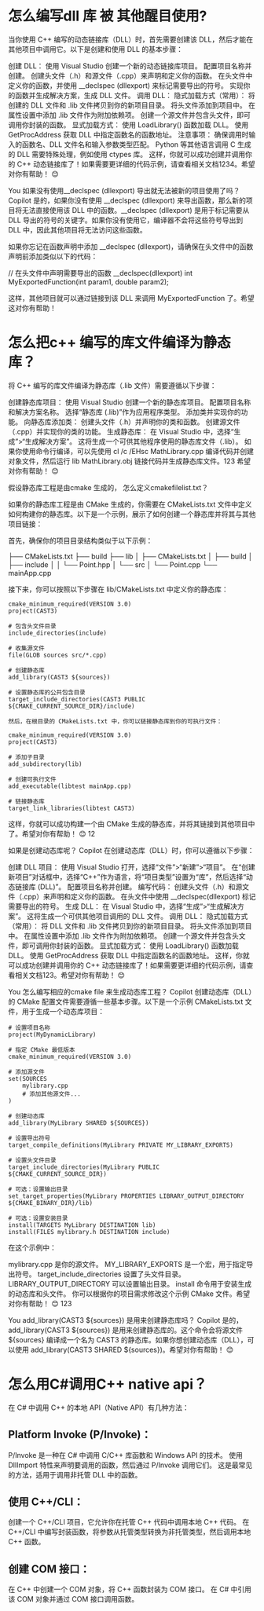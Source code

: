 # 怎么编写dll 库 被 其他醒目使用?
当你使用 C++ 编写的动态链接库（DLL）时，首先需要创建该 DLL，然后才能在其他项目中调用它。以下是创建和使用 DLL 的基本步骤：

创建 DLL：
使用 Visual Studio 创建一个新的动态链接库项目。
配置项目名称并创建。
创建头文件（.h）和源文件（.cpp）来声明和定义你的函数。
在头文件中定义你的函数，并使用 __declspec (dllexport) 来标记需要导出的符号。
实现你的函数并生成解决方案，生成 DLL 文件。
调用 DLL：
隐式加载方式（常用）：
将创建的 DLL 文件和 .lib 文件拷贝到你的新项目目录。
将头文件添加到项目中。
在属性设置中添加 .lib 文件作为附加依赖项。
创建一个源文件并包含头文件，即可调用你封装的函数。
显式加载方式：
使用 LoadLibrary() 函数加载 DLL。
使用 GetProcAddress 获取 DLL 中指定函数名的函数地址。
注意事项：
确保调用时输入的函数名、DLL 文件名和输入参数类型匹配。
Python 等其他语言调用 C 生成的 DLL 需要特殊处理，例如使用 ctypes 库。
这样，你就可以成功创建并调用你的 C++ 动态链接库了！如果需要更详细的代码示例，请查看相关文档1234。希望对你有帮助！ 😊

You
如果没有使用__declspec (dllexport) 导出就无法被新的项目使用了吗？
Copilot
是的，如果你没有使用 __declspec (dllexport) 来导出函数，那么新的项目将无法直接使用该 DLL 中的函数。__declspec (dllexport) 是用于标记需要从 DLL 导出的符号的关键字。如果你没有使用它，编译器不会将这些符号导出到 DLL 中，因此其他项目将无法访问这些函数。

如果你忘记在函数声明中添加 __declspec (dllexport)，请确保在头文件中的函数声明前添加类似以下的代码：

// 在头文件中声明需要导出的函数
__declspec(dllexport) int MyExportedFunction(int param1, double param2);

这样，其他项目就可以通过链接到该 DLL 来调用 MyExportedFunction 了。希望这对你有帮助！

# 怎么把c++ 编写的库文件编译为静态库？
将 C++ 编写的库文件编译为静态库（.lib 文件）需要遵循以下步骤：

创建静态库项目：
使用 Visual Studio 创建一个新的静态库项目。
配置项目名称和解决方案名称。
选择“静态库 (.lib)”作为应用程序类型。
添加类并实现你的功能。
向静态库添加类：
创建头文件（.h）并声明你的类和函数。
创建源文件（.cpp）并实现你的类的功能。
生成静态库：
在 Visual Studio 中，选择“生成”>“生成解决方案”。
这将生成一个可供其他程序使用的静态库文件（.lib）。
如果你使用命令行编译，可以先使用 cl /c /EHsc MathLibrary.cpp 编译代码并创建对象文件，然后运行 lib MathLibrary.obj 链接代码并生成静态库文件。123 希望对你有帮助！ 😊


假设静态库工程是由cmake 生成的， 怎么定义cmakefilelist.txt？

如果你的静态库工程是由 CMake 生成的，你需要在 CMakeLists.txt 文件中定义如何构建你的静态库。以下是一个示例，展示了如何创建一个静态库并将其与其他项目链接：

首先，确保你的项目目录结构类似于以下示例：

├── CMakeLists.txt
├── build
├── lib
│   ├── CMakeLists.txt
│   ├── build
│   ├── include
│   │   └── Point.hpp
│   └── src
│       └── Point.cpp
└── mainApp.cpp

接下来，你可以按照以下步骤在 lib/CMakeLists.txt 中定义你的静态库：

~~~
cmake_minimum_required(VERSION 3.0)
project(CAST3)

# 包含头文件目录
include_directories(include)

# 收集源文件
file(GLOB sources src/*.cpp)

# 创建静态库
add_library(CAST3 ${sources})

# 设置静态库的公共包含目录
target_include_directories(CAST3 PUBLIC ${CMAKE_CURRENT_SOURCE_DIR}/include)

然后，在根目录的 CMakeLists.txt 中，你可以链接静态库到你的可执行文件：

cmake_minimum_required(VERSION 3.0)
project(CAST3)

# 添加子目录
add_subdirectory(lib)

# 创建可执行文件
add_executable(libtest mainApp.cpp)

# 链接静态库
target_link_libraries(libtest CAST3)
~~~
这样，你就可以成功构建一个由 CMake 生成的静态库，并将其链接到其他项目中了。希望对你有帮助！ 😊 12


如果是创建动态库呢？
Copilot
在创建动态库（DLL）时，你可以遵循以下步骤：

创建 DLL 项目：
使用 Visual Studio 打开，选择“文件”>“新建”>“项目”。
在“创建新项目”对话框中，选择“C++”作为语言，将“项目类型”设置为“库”，然后选择“动态链接库 (DLL)”。
配置项目名称并创建。
编写代码：
创建头文件（.h）和源文件（.cpp）来声明和定义你的函数。
在头文件中使用 __declspec(dllexport) 标记需要导出的符号。
生成 DLL：
在 Visual Studio 中，选择“生成”>“生成解决方案”。
这将生成一个可供其他项目调用的 DLL 文件。
调用 DLL：
隐式加载方式（常用）：
将 DLL 文件和 .lib 文件拷贝到你的新项目目录。
将头文件添加到项目中。
在属性设置中添加 .lib 文件作为附加依赖项。
创建一个源文件并包含头文件，即可调用你封装的函数。
显式加载方式：
使用 LoadLibrary() 函数加载 DLL。
使用 GetProcAddress 获取 DLL 中指定函数名的函数地址。
这样，你就可以成功创建并调用你的 C++ 动态链接库了！如果需要更详细的代码示例，请查看相关文档123。希望对你有帮助！ 😊


You
怎么编写相应的cmake file 来生成动态库工程？
Copilot
创建动态库（DLL）的 CMake 配置文件需要遵循一些基本步骤。以下是一个示例 CMakeLists.txt 文件，用于生成一个动态库项目：
~~~
# 设置项目名称
project(MyDynamicLibrary)

# 指定 CMake 最低版本
cmake_minimum_required(VERSION 3.0)

# 添加源文件
set(SOURCES
    mylibrary.cpp
    # 添加其他源文件...
)

# 创建动态库
add_library(MyLibrary SHARED ${SOURCES})

# 设置导出符号
target_compile_definitions(MyLibrary PRIVATE MY_LIBRARY_EXPORTS)

# 设置头文件目录
target_include_directories(MyLibrary PUBLIC ${CMAKE_CURRENT_SOURCE_DIR})

# 可选：设置输出目录
set_target_properties(MyLibrary PROPERTIES LIBRARY_OUTPUT_DIRECTORY ${CMAKE_BINARY_DIR}/lib)

# 可选：设置安装目录
install(TARGETS MyLibrary DESTINATION lib)
install(FILES mylibrary.h DESTINATION include)
~~~
在这个示例中：

mylibrary.cpp 是你的源文件。
MY_LIBRARY_EXPORTS 是一个宏，用于指定导出符号。
target_include_directories 设置了头文件目录。
LIBRARY_OUTPUT_DIRECTORY 可以设置输出目录。
install 命令用于安装生成的动态库和头文件。
你可以根据你的项目需求修改这个示例 CMake 文件。希望对你有帮助！ 😊 123


You
add_library(CAST3 ${sources}) 是用来创建静态库吗？
Copilot
是的，add_library(CAST3 ${sources}) 是用来创建静态库的。这个命令会将源文件 ${sources} 编译成一个名为 CAST3 的静态库。如果你想创建动态库（DLL），可以使用 add_library(CAST3 SHARED ${sources})。希望对你有帮助！ 😊

# 怎么用C#调用C++ native api？
在 C# 中调用 C++ 的本地 API（Native API）有几种方法：

## Platform Invoke (P/Invoke)：
P/Invoke 是一种在 C# 中调用 C/C++ 库函数和 Windows API 的技术。
使用 DllImport 特性来声明要调用的函数，然后通过 P/Invoke 调用它们。
这是最常见的方法，适用于调用非托管 DLL 中的函数。
## 使用 C++/CLI：
创建一个 C++/CLI 项目，它允许你在托管 C++ 代码中调用本地 C++ 代码。
在 C++/CLI 中编写封装函数，将参数从托管类型转换为非托管类型，然后调用本地 C++ 函数。
## 创建 COM 接口：
在 C++ 中创建一个 COM 对象，将 C++ 函数封装为 COM 接口。
在 C# 中引用该 COM 对象并通过 COM 接口调用函数。
